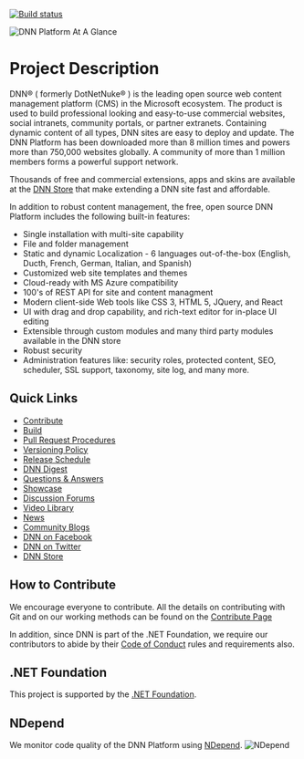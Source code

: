 [![Build status](https://dotnet.visualstudio.com/DNN/_apis/build/status/DNN%20%5BCI%5D?branchName=development)](https://dotnet.visualstudio.com/DNN/_build/latest?definitionId=27&branchName=development)

![DNN Platform At A Glance](dnnplatform.png)

# Project Description

DNN® ( formerly DotNetNuke® ) is the leading open source web content management platform (CMS) in the Microsoft ecosystem. The product is used to build professional looking and easy-to-use commercial websites, social intranets, community portals, or partner extranets. Containing dynamic content of all types, DNN sites are easy to deploy and update. The DNN Platform has been downloaded more than 8 million times and powers more than 750,000 websites globally. A community of more than 1 million members forms a powerful support network.

Thousands of free and commercial extensions, apps and skins are available at the [DNN Store](http://store.dnnsoftware.com/) that make extending a DNN site fast and affordable.

In addition to robust content management, the free, open source DNN Platform includes the following built-in features:

* Single installation with multi-site capability
* File and folder management
* Static and dynamic Localization - 6 languages out-of-the-box (English, Ducth, French, German, Italian, and Spanish)
* Customized web site templates and themes
* Cloud-ready with MS Azure compatibility
* 100's of REST API for site and content managment
* Modern client-side Web tools like CSS 3, HTML 5, JQuery, and React
* UI with drag and drop capability, and rich-text editor for in-place UI editing
* Extensible through custom modules and many third party modules available in the DNN store
* Robust security
* Administration features like: security roles, protected content, SEO, scheduler, SSL support, taxonomy, site log, and many more.

## Quick Links

* [Contribute](CONTRIBUTING.md)
* [Build](.github/BUILD.md)
* [Pull Request Procedures](.github/PULL_REQUEST_PROCESS.md)
* [Versioning Policy](.github/VERSIONING_POLICY.md)
* [Release Schedule](.github/RELEASE_SCHEDULE.md)
* [DNN Digest](http://www.dnnsoftware.com/community/participate/subscribe-to-dnn-digest)
* [Questions & Answers](http://answers.dnnsoftware.com/)
* [Showcase](http://www.dnnsoftware.com/community/participate/community-showcase)
* [Discussion Forums](http://forums.dnnsoftware.com/)
* [Video Library](http://www.dnnsoftware.com/videos)
* [News](http://www.dnnsoftware.com/About/In-The-News/Press-Releases)
* [Community Blogs](http://www.dnnsoftware.com/community-blog)
* [DNN on Facebook](http://www.facebook.com/DNNsoftware)
* [DNN on Twitter](http://www.Twitter.com/DNN)
* [DNN Store](http://store.dnnsoftware.com/)

## How to Contribute

We encourage everyone to contribute.
All the details on contributing with Git and on our working methods can be found on the [Contribute Page](CONTRIBUTING.md)

In addition, since DNN is part of the .NET Foundation, we require our contributors to abide by their [Code of Conduct](https://www.dotnetfoundation.org/code-of-conduct) rules and requirements also.

## .NET Foundation

This project is supported by the [.NET Foundation](https://dotnetfoundation.org).

## NDepend

We monitor code quality of the DNN Platform using [NDepend](https://www.ndepend.com).
![NDepend](.github/images/PoweredByNDepend.png)
